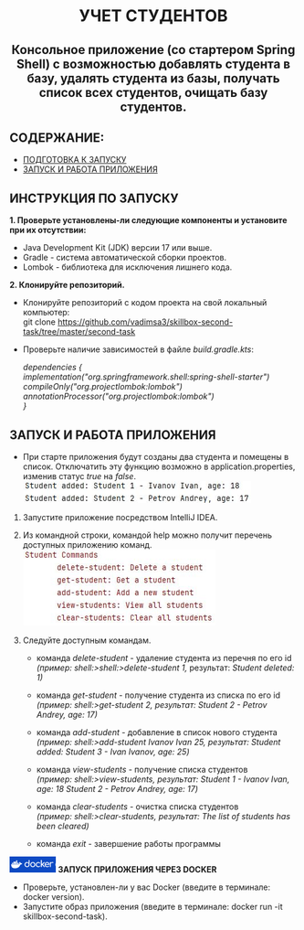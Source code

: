 <h1 align="center">УЧЕТ СТУДЕНТОВ</h1>
<h2 align="center">Консольное приложение (со стартером Spring Shell) с возможностью добавлять студента в базу, удалять студента из базы, получать список всех студентов, очищать базу студентов.</h2>

## **СОДЕРЖАНИЕ:** ##
* [ПОДГОТОВКА К ЗАПУСКУ](#инструкция_по_запуску)
* [ЗАПУСК И РАБОТА ПРИЛОЖЕНИЯ](#запуск_и_работа)

<a name="инструкция_по_запуску"></a>
## **ИНСТРУКЦИЯ ПО ЗАПУСКУ** ##

**1. Проверьте установлены-ли следующие компоненты и установите при их отсутствии:**
* Java Development Kit (JDK) версии 17 или выше.
* Gradle - система автоматической сборки проектов.
* Lombok - библиотека для исключения лишнего кода.

**2. Клонируйте репозиторий.**
* Клонируйте репозиторий с кодом проекта на свой локальный компьютер:  
  git clone https://github.com/vadimsa3/skillbox-second-task/tree/master/second-task

* Проверьте наличие зависимостей в файле _build.gradle.kts_:

  _dependencies {  
  implementation("org.springframework.shell:spring-shell-starter")  
  compileOnly("org.projectlombok:lombok")  
  annotationProcessor("org.projectlombok:lombok")  
  }_

<a name="запуск_и_работа"></a>
## **ЗАПУСК И РАБОТА ПРИЛОЖЕНИЯ** ##

* При старте приложения будут созданы два студента и помещены в список.
  Отключатить эту функцию возможно в application.properties, изменив статус _true_ на _false_.  
  ![Изображение](https://github.com/vadimsa3/skillbox-second-task/blob/master/second-task/src/main/resources/raw/start-create.jpg "Создание студентов по умолчанию")

1. Запустите приложение посредством IntelliJ IDEA.
2. Из командной строки, командой help можно получит перечень доступных приложению команд.
   ![Изображение](https://github.com/vadimsa3/skillbox-second-task/blob/master/second-task/src/main/resources/raw/list-commands.jpg "Доступные команды")

3. Следуйте доступным командам.

    * команда _delete-student_ - удаление студента из перечня по его id  
      _(пример: shell:>shell:>delete-student 1,_
      результат: _Student deleted: 1)_

    * команда _get-student_ - получение студента из списка по его id  
      _(пример: shell:>get-student 2,
      результат: _Student 2 - Petrov Andrey, age: 17)__

    * команда _add-student_ - добавление в список нового студента  
      _(пример: shell:>add-student Ivanov Ivan 25,
      результат: _Student added: Student 3 - Ivan Ivanov, age: 25)__

    * команда _view-students_ - получение списка студентов  
      _(пример: shell:>view-students,_
      _результат:_ _Student 1 - Ivanov Ivan, age: 18 Student 2 - Petrov Andrey, age: 17)_

    * команда _clear-students_ - очистка списка студентов  
      _(пример: shell:>clear-students,_
      _результат:_ _The list of students has been cleared)_

    * команда _exit_ - завершение работы программы

![Изображение](https://github.com/vadimsa3/skillbox-second-task/blob/master/second-task/src/main/resources/raw/docker.png)
**ЗАПУСК ПРИЛОЖЕНИЯ ЧЕРЕЗ DOCKER**
* Проверьте, установлен-ли у вас Docker (введите в терминале: docker version).
* Запустите образ приложения (введите в терминале: docker run -it skillbox-second-task).